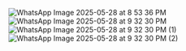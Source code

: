 ![WhatsApp Image 2025-05-28 at 8 53 36 PM](https://github.com/user-attachments/assets/6f5bd5b3-0a25-4dc2-81f9-dcd3a6c4d8c2)
![WhatsApp Image 2025-05-28 at 9 32 30 PM](https://github.com/user-attachments/assets/78920fec-624f-4ed3-95ad-6da79de53cd4)
![WhatsApp Image 2025-05-28 at 9 32 30 PM (1)](https://github.com/user-attachments/assets/832ccee9-1ed1-45f3-ba8e-2bd8bf9727e8)
![WhatsApp Image 2025-05-28 at 9 32 30 PM (2)](https://github.com/user-attachments/assets/2bf9596c-dc0e-47f9-a935-c8391162a435)
